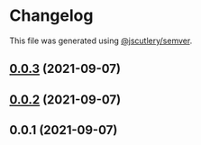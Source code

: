 # Changelog

This file was generated using [@jscutlery/semver](https://github.com/jscutlery/semver).

## [0.0.3](https://github.com/yurikrupnik/mussia9/compare/button-0.0.2...button-0.0.3) (2021-09-07)



## [0.0.2](https://github.com/yurikrupnik/mussia9/compare/button-0.0.1...button-0.0.2) (2021-09-07)



## 0.0.1 (2021-09-07)
